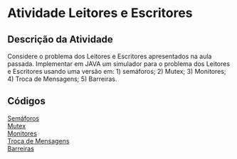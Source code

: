 # Atividade Leitores e Escritores

## Descrição da Atividade
Considere o problema dos Leitores e Escritores apresentados na aula passada. Implementar em JAVA um simulador para o problema dos Leitores e Escritores usando uma versão em: 1) semáforos; 2) Mutex; 3) Monitores; 4) Troca de Mensagens; 5) Barreiras.

## Códigos
[Semáforos](https://github.com/ArthurRCastilho/Sistemas-Operacionais/tree/main/Atividades/Leitores%20e%20Escritores/Semaforos/src) <br>
[Mutex](https://github.com/ArthurRCastilho/Sistemas-Operacionais/tree/main/Atividades/Leitores%20e%20Escritores/Mutex/src) <br>
[Monitores](https://github.com/ArthurRCastilho/Sistemas-Operacionais/tree/main/Atividades/Leitores%20e%20Escritores/Monitores/src) <br>
[Troca de Mensagens](https://github.com/ArthurRCastilho/Sistemas-Operacionais/tree/main/Atividades/Leitores%20e%20Escritores/TrocaDeMensagens/src) <br>
[Barreiras](https://github.com/ArthurRCastilho/Sistemas-Operacionais/tree/main/Atividades/Leitores%20e%20Escritores/Barreiras/src) <br>
